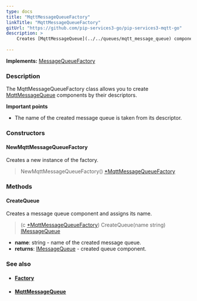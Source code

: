 ```yaml
---
type: docs
title: "MqttMessageQueueFactory"
linkTitle: "MqttMessageQueueFactory"
gitUrl: "https://github.com/pip-services3-go/pip-services3-mqtt-go"
description: > 
    Creates [MqttMessageQueue](../../queues/mqtt_message_queue) components by their descriptors. 
   
---
```


**Implements:** [MessageQueueFactory](../../../messaging/build/message_queue_factory)

### Description

The MqttMessageQueueFactory class allows you to create [MqttMessageQueue](../../queues/mqtt_message_queue) components by their descriptors. 
    
**Important points**    

- The name of the created message queue is taken from its descriptor.


### Constructors

#### NewMqttMessageQueueFactory
Creates a new instance of the factory.
> NewMqttMessageQueueFactory() [*MqttMessageQueueFactory]()

### Methods

#### CreateQueue
Creates a message queue component and assigns its name.

> (c [*MqttMessageQueueFactory]()) CreateQueue(name string) [IMessageQueue](../../../messaging/queues/imessage_queue)

- **name**: string - name of the created message queue.
- **returns**: [IMessageQueue](../../../messaging/queues/imessage_queue) - created queue component.


### See also
- #### [Factory](../../../components/build/factory)
- #### [MqttMessageQueue](../../queues/mqtt_message_queue)
